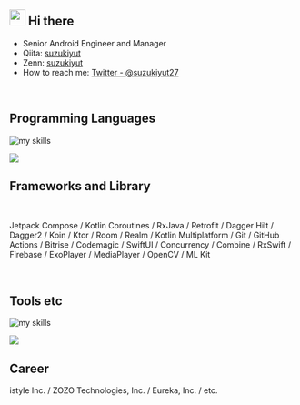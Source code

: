 ## <img src="https://media.giphy.com/media/hvRJCLFzcasrR4ia7z/giphy.gif" width="28"> Hi there

- Senior Android Engineer and Manager
- Qiita: [suzukiyut](https://qiita.com/suzukiyut)
- Zenn: [suzukiyut](https://zenn.dev/suzukiyut)
- How to reach me: [Twitter - @suzukiyut27](https://twitter.com/suzukiyut27)
<br>

## Programming Languages
<img alt="my skills" src="https://skillicons.dev/icons?theme=dark&perline=7&i=kotlin,java,swift,js" />
<br>

![](https://github-readme-stats.vercel.app/api/top-langs?username=suzukiyut27&show_icons=true&locale=en&layout=compact)
<br>

## Frameworks and Library

<br>

Jetpack Compose / Kotlin Coroutines / RxJava / Retrofit / Dagger Hilt / Dagger2 / Koin / Ktor / Room / Realm / Kotlin Multiplatform / Git / GitHub Actions / Bitrise / Codemagic / SwiftUI / Concurrency / Combine / RxSwift / Firebase / ExoPlayer / MediaPlayer / OpenCV / ML Kit

<br>

## Tools etc
<img alt="my skills" src="https://skillicons.dev/icons?theme=dark&perline=7&i=gradle,maven,postman,figma,idea,notion" />
<br>


![](https://komarev.com/ghpvc/?username=suzukiyut27&color=grey)

## Career
istyle Inc. / ZOZO Technologies, Inc. / Eureka, Inc. / etc.
